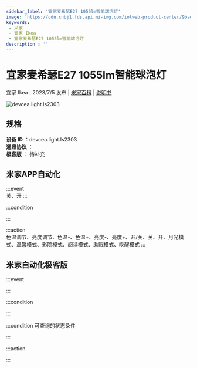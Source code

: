 ```yaml
---
sidebar_label: '宜家麦希瑟E27 1055lm智能球泡灯'
image: 'https://cdn.cnbj1.fds.api.mi-img.com/iotweb-product-center/9bad447c98955f4f5e90fd986df8a609_1683541525027.png?GalaxyAccessKeyId=AKVGLQWBOVIRQ3XLEW&Expires=9223372036854775807&Signature=iXl8U8IxepTrv/7H/E5CJhh6+MU='
keywords: 
 - 米家
 - 宜家 Ikea
 - 宜家麦希瑟E27 1055lm智能球泡灯
description : ''
---
```

# 宜家麦希瑟E27 1055lm智能球泡灯

宜家 Ikea | 2023/7/5 发布 | [米家百科](https://home.mi.com/webapp/content/baike/product/index.html?model=devcea.light.ls2303) | [说明书](https://home.mi.com/views/introduction.html?model=devcea.light.ls2303&region=cn)

![devcea.light.ls2303](https://cdn.cnbj1.fds.api.mi-img.com/iotweb-product-center/9bad447c98955f4f5e90fd986df8a609_1683541525027.png?GalaxyAccessKeyId=AKVGLQWBOVIRQ3XLEW&Expires=9223372036854775807&Signature=iXl8U8IxepTrv/7H/E5CJhh6+MU=)

## 规格  
> 
**设备 ID** ：devcea.light.ls2303  
**通讯协议** ：  
**极客版**  ： 待补充 


## 米家APP自动化  

:::event  
关、开
:::

:::condition  

:::

:::action   
色温调节、亮度调节、色温-、色温+、亮度-、亮度+、开/关、关、开、月光模式、温馨模式、影院模式、阅读模式、助眠模式、唤醒模式
:::

## 米家自动化极客版  

:::event  

:::

:::condition  

:::

:::condition 可查询的状态条件  

:::

:::action  

:::

        
